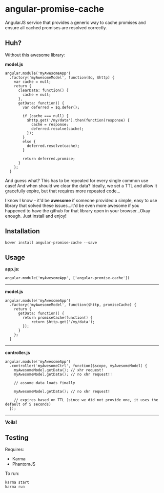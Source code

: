 angular-promise-cache
=====================

AngularJS service that provides a generic way to cache promises and ensure all cached promises are resolved correctly.

Huh?
------
Without this awesome library:

**model.js**

    angular.module('myAwesomeApp')
      .factory('myAwesomeModel', function($q, $http) {
        var cache = null;
        return {
          clearData: function() {
            cache = null;
          },
          getData: function() {
            var deferred = $q.defer();
            
            if (cache === null) {
              $http.get('/my/data').then(function(response) {
                cache = response;
                deferred.resolve(cache);
              });
            }
            else {
              deferred.resolve(cache);
            }
            
            return deferred.promise;
          }
        };
      }

And guess what? This has to be repeated for every single common use case! And when should we clear the data? Ideally, we set a TTL and allow it gracefully expire, but that requires more repeated code...

I know I know - it'd be **awesome** if someone provided a simple, easy to use library that solved these issues...it'd be even more awesome if you happened to have the github for that library open in your browser...Okay enough. Just install and enjoy!


Installation
---------
    bower install angular-promise-cache --save

Usage
---------
**app.js:**  

    angular.module('myAwesomeApp', ['angular-promise-cache'])
***
**model.js**  

    angular.module('myAwesomeApp')
      .factory('myAwesomeModel', function($http, promiseCache) {
        return {
          getData: function() {
            return promiseCache(function() {
                return $http.get('/my/data');
            });
          }
        };
      }
***
**controller.js**  

    angular.module('myAwesomeApp')
      .controller('myAwesomeCtrl', function($scope, myAwesomeModel) {
        myAwesomeModel.getData(); // xhr request!
        myAwesomeModel.getData(); // no xhr request!!
        
        // assume data loads finally
        
        myAwesomeModel.getData(); // no xhr request!
        
        // expires based on TTL (since we did not provide one, it uses the default of 5 seconds)
      });
***
**Voila!**

Testing
---------
Requires:
* Karma
* PhantomJS

To run:

    karma start
    karma run
